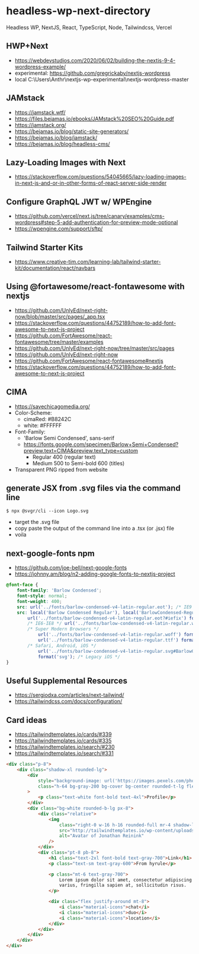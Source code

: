# headless-wp-next-directory

Headless WP, NextJS, React, TypeScript, Node, Tailwindcss, Vercel

## HWP+Next
- https://webdevstudios.com/2020/06/02/building-the-nextjs-9-4-wordpress-example/
- experimental: https://github.com/gregrickaby/nextjs-wordpress
- local C:\Users\Anthr\nextjs-wp-experimental\nextjs-wordpress-master

## JAMstack
- https://jamstack.wtf/
- https://files.bejamas.io/ebooks/JAMstack%20SEO%20Guide.pdf
- https://jamstack.org/
- https://bejamas.io/blog/static-site-generators/
- https://bejamas.io/blog/jamstack/
- https://bejamas.io/blog/headless-cms/

## Lazy-Loading Images with Next
- https://stackoverflow.com/questions/54045665/lazy-loading-images-in-next-js-and-or-in-other-forms-of-react-server-side-render

## Configure GraphQL JWT w/ WPEngine
- https://github.com/vercel/next.js/tree/canary/examples/cms-wordpress#step-5-add-authentication-for-preview-mode-optional
- https://wpengine.com/support/sftp/

## Tailwind Starter Kits
- https://www.creative-tim.com/learning-lab/tailwind-starter-kit/documentation/react/navbars

## Using @fortawesome/react-fontawesome with nextjs
- https://github.com/UnlyEd/next-right-now/blob/master/src/pages/_app.tsx
- https://stackoverflow.com/questions/44752189/how-to-add-font-awesome-to-next-js-project
- https://github.com/FortAwesome/react-fontawesome/tree/master/examples
- https://github.com/UnlyEd/next-right-now/tree/master/src/pages
- https://github.com/UnlyEd/next-right-now
- https://github.com/FortAwesome/react-fontawesome#nextjs
- https://stackoverflow.com/questions/44752189/how-to-add-font-awesome-to-next-js-project

## CIMA
- https://savechicagomedia.org/
- Color-Scheme:
  - cimaRed: #B8242C
  - white: #FFFFFF
- Font-Family:
  - 'Barlow Semi Condensed', sans-serif
  - https://fonts.google.com/specimen/Barlow+Semi+Condensed?preview.text=CIMA&preview.text_type=custom
    - Regular 400 (regular text)
    - Medium 500 to Semi-bold 600 (titles)
- Transparent PNG ripped from website

## generate JSX from .svg files via the command line
```git
$ npx @svgr/cli --icon Logo.svg
```
- target the .svg file
- copy paste the output of the command line into a .tsx (or .jsx) file
- voila

## next-google-fonts npm
- https://github.com/joe-bell/next-google-fonts
- https://johnny.am/blog/n2-adding-google-fonts-to-nextjs-project

```css
@font-face {
	font-family: 'Barlow Condensed';
	font-style: normal;
	font-weight: 400;
	src: url('../fonts/barlow-condensed-v4-latin-regular.eot'); /* IE9 Compat Modes */
	src: local('Barlow Condensed Regular'), local('BarlowCondensed-Regular'),
		url('../fonts/barlow-condensed-v4-latin-regular.eot?#iefix') format('embedded-opentype'),
		/* IE6-IE8 */ url('../fonts/barlow-condensed-v4-latin-regular.woff2') format('woff2'),
		/* Super Modern Browsers */
			url('../fonts/barlow-condensed-v4-latin-regular.woff') format('woff'), /* Modern Browsers */
			url('../fonts/barlow-condensed-v4-latin-regular.ttf') format('truetype'),
		/* Safari, Android, iOS */
			url('../fonts/barlow-condensed-v4-latin-regular.svg#BarlowCondensed')
			format('svg'); /* Legacy iOS */
}
```

## Useful Supplemental Resources
- https://sergiodxa.com/articles/next-tailwind/
- https://tailwindcss.com/docs/configuration/

## Card ideas
- https://tailwindtemplates.io/cards/#339
- https://tailwindtemplates.io/cards/#335
- https://tailwindtemplates.io/search/#230
- https://tailwindtemplates.io/search/#331

```html
<div class="p-8">
	<div class="shadow-xl rounded-lg">
		<div
			style="background-image: url('https://images.pexels.com/photos/814499/pexels-photo-814499.jpeg?auto=compress&cs=tinysrgb&dpr=3&h=750&w=1260')"
			class="h-64 bg-gray-200 bg-cover bg-center rounded-t-lg flex items-center justify-center"
		>
			<p class="text-white font-bold text-4xl">Profile</p>
		</div>
		<div class="bg-white rounded-b-lg px-8">
			<div class="relative">
				<img
					class="right-0 w-16 h-16 rounded-full mr-4 shadow-lg absolute -mt-8"
					src="http://tailwindtemplates.io/wp-content/uploads/2019/03/link.jpg"
					alt="Avatar of Jonathan Reinink"
				/>
			</div>
			<div class="pt-8 pb-8">
				<h1 class="text-2xl font-bold text-gray-700">Link</h1>
				<p class="text-sm text-gray-600">From hyrule</p>

				<p class="mt-6 text-gray-700">
					Lorem ipsum dolor sit amet, consectetur adipiscing elit. Mauris a sem
					varius, fringilla sapien at, sollicitudin risus.
				</p>

				<div class="flex justify-around mt-8">
					<i class="material-icons">chat</i>
					<i class="material-icons">duo</i>
					<i class="material-icons">location</i>
				</div>
			</div>
		</div>
	</div>
</div>
```
